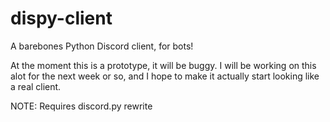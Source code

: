 # dispy-client
A barebones Python Discord client, for bots!


At the moment this is a prototype, it will be buggy. I will be working on this alot for the next week or so, and I hope to make it actually start looking like a real client.

NOTE: Requires discord.py rewrite
